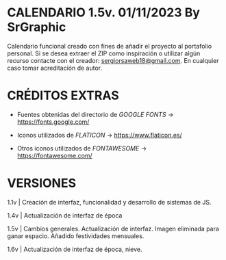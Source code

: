 # CALENDARIO 1.5v. 01/11/2023 By SrGraphic #

Calendario funcional creado con fines de añadir el proyecto al portafolio personal. 
Si se desea extraer el ZIP como inspiración o utilizar algún recurso contacte con el creador: sergiorsaweb18@gmail.com. En cualquier caso tomar acreditación de autor.

# CRÉDITOS EXTRAS #

- Fuentes obtenidas del directorio de _GOOGLE FONTS_ -> https://fonts.google.com/

- Iconos utilizados de _FLATICON_ -> https://www.flaticon.es/

- Otros iconos utilizados de _FONTAWESOME_ -> https://fontawesome.com/

# VERSIONES #

1.1v | Creación de interfaz, funcionalidad y desarrollo de sistemas de JS.

1.4v | Actualización de interfaz de época

1.5v | Cambios generales. Actualización de interfaz. Imagen eliminada para ganar espacio. Añadido festividades mensuales.

1.6v | Actualización de interfaz de época, nieve.
